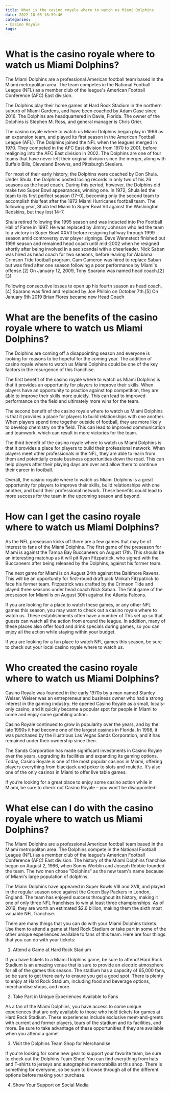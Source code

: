 ```yaml
---
title: What is the casino royale where to watch us Miami Dolphins 
date: 2022-10-05 18:59:46
categories:
- Casino Royale
tags:
---
```



#  What is the casino royale where to watch us Miami Dolphins? 

The Miami Dolphins are a professional American football team based in the Miami metropolitan area. The team competes in the National Football League (NFL) as a member club of the league's American Football Conference (AFC) East division.

The Dolphins play their home games at Hard Rock Stadium in the northern suburb of Miami Gardens, and have been coached by Adam Gase since 2016. The Dolphins are headquartered in Davie, Florida. The owner of the Dolphins is Stephen M. Ross, and general manager is Chris Grier.

The casino royale where to watch us Miami Dolphins began play in 1966 as an expansion team, and played its first season in the American Football League (AFL). The Dolphins joined the NFL when the leagues merged in 1970. They competed in the AFC East division from 1970 to 2001, before realigning into the AFC East division in 2002. The Dolphins are one of four teams that have never left their original division since the merger, along with Buffalo Bills, Cleveland Browns, and Pittsburgh Steelers.

For most of their early history, the Dolphins were coached by Don Shula. Under Shula, the Dolphins posted losing records in only two of his 26 seasons as the head coach. During this period, however, the Dolphins did make two Super Bowl appearances, winning one. In 1972, Shula led the team to its first perfect season (17–0), becoming only the second team to accomplish this feat after the 1972 Miami Hurricanes football team. The following year, Shula led Miami to Super Bowl VII against the Washington Redskins, but they lost 14–7.

Shula retired following the 1995 season and was inducted into Pro Football Hall of Fame in 1997. He was replaced by Jimmy Johnson who led the team to a victory in Super Bowl XXVII before resigning halfway through 1999 season amid controversy over player signings. Dave Wannstedt finished out 1999 season and remained head coach until mid-2002 when he resigned shortly after being involved in a sex scandal with a cheerleader. Nick Saban was hired as head coach for two seasons, before leaving for Alabama Crimson Tide football program. Cam Cameron was hired to replace Saban but was fired after one season following a poor performance by Miami's offense.[2] On January 12, 2009, Tony Sparano was named head coach.[2][3]

Following consecutive losses to open up his fourth season as head coach,[4] Sparano was fired and replaced by Joe Philbin on October 7th.[5] On January 9th 2019 Brian Flores became new Head Coach 



#  What are the benefits of the casino royale where to watch us Miami Dolphins? 

The Dolphins are coming off a disappointing season and everyone is looking for reasons to be hopeful for the coming year. The addition of casino royale where to watch us Miami Dolphins could be one of the key factors in the resurgence of this franchise.

The first benefit of the casino royale where to watch us Miami Dolphins is that it provides an opportunity for players to improve their skills. When players have an opportunity to practice against top competition, they are able to improve their skills more quickly. This can lead to improved performance on the field and ultimately more wins for the team.

The second benefit of the casino royale where to watch us Miami Dolphins is that it provides a place for players to build relationships with one another. When players spend time together outside of football, they are more likely to develop chemistry on the field. This can lead to improved communication and teamwork, which can result in more victories for the team.

The third benefit of the casino royale where to watch us Miami Dolphins is that it provides a place for players to build their professional network. When players meet other professionals in the NFL, they are able to learn from them and potentially create business opportunities down the road. This can help players after their playing days are over and allow them to continue their career in football.

Overall, the casino royale where to watch us Miami Dolphins is a great opportunity for players to improve their skills, build relationships with one another, and build their professional network. These benefits could lead to more success for the team in the upcoming season and beyond.

#  How can I get the casino royale where to watch us Miami Dolphins? 

As the NFL preseason kicks off there are a few games that may be of interest to fans of the Miami Dolphins. The first game of the preseason for Miami is against the Tampa Bay Buccaneers on August 17th. This should be an interesting matchup as it will pit Ryan Fitzpatrick, who signed with the Buccaneers after being released by the Dolphins, against his former team. 

The next game for Miami is on August 24th against the Baltimore Ravens. This will be an opportunity for first-round draft pick Minkah Fitzpatrick to face his former team. Fitzpatrick was drafted by the Crimson Tide and played three seasons under head coach Nick Saban. The final game of the preseason for Miami is on August 30th against the Atlanta Falcons. 

If you are looking for a place to watch these games, or any other NFL games this season, you may want to check out a casino royale where to watch us. These establishments often have a number of TVs set up so that guests can watch all the action from around the league. In addition, many of these places also offer food and drink specials during games, so you can enjoy all the action while staying within your budget. 

If you are looking for a fun place to watch NFL games this season, be sure to check out your local casino royale where to watch us.

#  Who created the casino royale where to watch us Miami Dolphins? 

Casino Royale was founded in the early 1970s by a man named Stanley Weiser. Weiser was an entrepreneur and business owner who had a strong interest in the gaming industry. He opened Casino Royale as a small, locals-only casino, and it quickly became a popular spot for people in Miami to come and enjoy some gambling action. 

Casino Royale continued to grow in popularity over the years, and by the late 1990s it had become one of the largest casinos in Florida. In 1998, it was purchased by the illustrious Las Vegas Sands Corporation, and it has remained under their ownership since then. 

The Sands Corporation has made significant investments in Casino Royale over the years, upgrading its facilities and expanding its gaming options. Today, Casino Royale is one of the most popular casinos in Miami, offering players everything from blackjack and poker to slots and roulette. It’s also one of the only casinos in Miami to offer live table games. 

If you’re looking for a great place to enjoy some casino action while in Miami, be sure to check out Casino Royale – you won’t be disappointed!

#  What else can I do with the casino royale where to watch us Miami Dolphins?

The Miami Dolphins are a professional American football team based in the Miami metropolitan area. The Dolphins compete in the National Football League (NFL) as a member club of the league's American Football Conference (AFC) East division. The history of the Miami Dolphins franchise began on August 2, 1966, when Sonny Werblin and Joseph Robbie founded the team. The two men chose "Dolphins" as the new team's name because of Miami's large population of dolphins.

The Miami Dolphins have appeared in Super Bowls VIII and XVII, and played in the regular season once against the Green Bay Packers in London, England. The team has enjoyed success throughout its history, making it one of only three NFL franchises to win at least three championships. As of 2019, they are worth an estimated $2.6 billion, making them the sixth most valuable NFL franchise.

There are many things that you can do with your Miami Dolphins tickets. Use them to attend a game at Hard Rock Stadium or take part in some of the other unique experiences available to fans of this team. Here are four things that you can do with your tickets:

1) Attend a Game at Hard Rock Stadium

If you have tickets to a Miami Dolphins game, be sure to attend! Hard Rock Stadium is an amazing venue that is sure to provide an electric atmosphere for all of the games this season. The stadium has a capacity of 65,000 fans, so be sure to get there early to ensure you get a good spot. There is plenty to enjoy at Hard Rock Stadium, including food and beverage options, merchandise shops, and more.

2) Take Part in Unique Experiences Available to Fans

As a fan of the Miami Dolphins, you have access to some unique experiences that are only available to those who hold tickets for games at Hard Rock Stadium. These experiences include exclusive meet-and-greets with current and former players, tours of the stadium and its facilities, and more. Be sure to take advantage of these opportunities if they are available when you attend a game!

3) Visit the Dolphins Team Shop for Merchandise

If you're looking for some new gear to support your favorite team, be sure to check out the Dolphins Team Shop! You can find everything from hats and T-shirts to jerseys and autographed memorabilia at this shop. There is something for everyone, so be sure to browse through all of the different options before making your purchase.

4) Show Your Support on Social Media